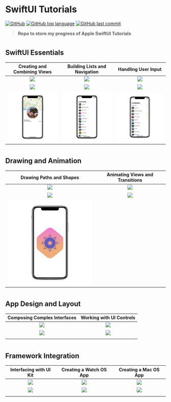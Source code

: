 # SwiftUI Tutorials
[![GitHub](https://img.shields.io/github/license/jacobmannix/swiftui-tutorials?color=blue)](LICENSE)
[![GitHub top language](https://img.shields.io/github/languages/top/jacobmannix/swiftui-tutorials)](https://github.com/JacobMannix/swiftui-tutorials)
[![GitHub last commit](https://img.shields.io/github/last-commit/jacobmannix/swiftui-tutorials)](https://github.com/JacobMannix/swiftui-tutorials/commits/master)

> <b> Repo to store my progress of Apple SwiftUI Tutorials </b>

#
## SwiftUI Essentials
| Creating and Combining Views | Building Lists and Navigation | Handling User Input |
| :---------------: | :---------------: | :---------------: |
| [![](https://img.shields.io/badge/Link-Apple_Developer-informational?style=flat&color=7D7D7D)][aa1] | [![](https://img.shields.io/badge/Link-Apple_Developer-informational?style=flat&color=7D7D7D)][aa2] | [![](https://img.shields.io/badge/Link-Apple_Developer-informational?style=flat&color=7D7D7D)][aa3] |
| [![](https://img.shields.io/badge/Progress-Completed-informational?style=flat&color=706240)][a1] | [![](https://img.shields.io/badge/Progress-Completed-informational?style=flat&color=706240)][a2] | [![](https://img.shields.io/badge/Progress-Completed-informational?style=flat&color=706240)][a3] |
| <img src="Images/a1.png" width="290"> | <img src="Images/a2.png" width="290"> | <img src="Images/a3.png" width="290"> |


#
## Drawing and Animation
| Drawing Paths and Shapes | Animating Views and Transitions |
| :---------------: | :---------------: |
| [![](https://img.shields.io/badge/Link-Apple_Developer-informational?style=flat&color=7D7D7D)][bb1] | [![](https://img.shields.io/badge/Link-Apple_Developer-informational?style=flat&color=7D7D7D)][bb2] |
| [![](https://img.shields.io/badge/Progress-Complete-informational?style=flat&color=706240)][b1] | [![](https://img.shields.io/badge/Progress-In_Progress-informational?style=flat&color=706240)][b2] |
| <img src="Images/b1.png" width="290"> | <!-- <img src="Images/b2.png" width="290"> --> |


#
## App Design and Layout
| Composing Complex Interfaces | Working with UI Controls |
| :---------------: | :---------------: |
| [![](https://img.shields.io/badge/Link-Apple_Developer-informational?style=flat&color=7D7D7D)][cc1] | [![](https://img.shields.io/badge/Link-Apple_Developer-informational?style=flat&color=7D7D7D)][cc2] |
| [![](https://img.shields.io/badge/Progress-Not_Started-informational?style=flat&color=706240)][c1] | [![](https://img.shields.io/badge/Progress-Not_Started-informational?style=flat&color=706240)][c2] |
| <!-- <img src="Images/c1.png" width="290"> --> | <!-- <img src="Images/c2.png" width="290"> --> |


#
## Framework Integration
| Interfacing with UI Kit | Creating a Watch OS App | Creating a Mac OS App |
| :---------------: | :---------------: | :---------------: |
| [![](https://img.shields.io/badge/Link-Apple_Developer-informational?style=flat&color=7D7D7D)][dd1] | [![](https://img.shields.io/badge/Link-Apple_Developer-informational?style=flat&color=7D7D7D)][dd2] | [![](https://img.shields.io/badge/Link-Apple_Developer-informational?style=flat&color=7D7D7D)][dd3] |
| [![](https://img.shields.io/badge/Progress-Not_Started-informational?style=flat&color=706240)][d1] | [![](https://img.shields.io/badge/Progress-Not_Started-informational?style=flat&color=706240)][d2] | [![](https://img.shields.io/badge/Progress-Not_Started-informational?style=flat&color=706240)][d3] |
| <!-- <img src="Images/d1.png" width="290"> --> | <!-- <img src="Images/d2.png" width="290"> --> | <!-- <img src="Images/d3.png" width="290"> --> |



<!-- Links -->
<!-- Repo Links -->
[a1]:(https://github.com/JacobMannix/swiftui-tutorials/tree/main/A1%20CreatingAndCombiningViews)
[a2]:(https://github.com/JacobMannix/swiftui-tutorials/tree/main/A2%20BuildingListsAndNavigation)
[a3]:(https://github.com/JacobMannix/swiftui-tutorials/tree/main/A3%20HandlingUserInput)
[b1]:(https://github.com/JacobMannix/swiftui-tutorials/tree/main/B1%20DrawingPathsAndShapes)
[b2]:(https://github.com/JacobMannix/swiftui-tutorials/tree/main/B2%20AnimatingViewsAndTransitions)
[c1]:(https://github.com/JacobMannix/swiftui-tutorials/tree/main/C1%20ComposingComplexInterfaces)
[c2]:(https://github.com/JacobMannix/swiftui-tutorials/tree/main/C2%20WorkingWithUIControls)
[d1]:(https://github.com/JacobMannix/swiftui-tutorials/tree/main/D1%20InterfacingWithUIKit)
[d2]:(https://github.com/JacobMannix/swiftui-tutorials/tree/main/D2%20CreatingAwatchOSApp)
[d3]:(https://github.com/JacobMannix/swiftui-tutorials/tree/main/D3%20CreatingAmacOSApp)

<!-- Apple Developer -->
[aa1]:(https://developer.apple.com/tutorials/swiftui/creating-and-combining-views)
[aa2]:(https://developer.apple.com/tutorials/swiftui/building-lists-and-navigation)
[aa3]:(https://developer.apple.com/tutorials/swiftui/handling-user-input)
[bb1]:(https://developer.apple.com/tutorials/swiftui/drawing-paths-and-shapes)
[bb2]:(https://developer.apple.com/tutorials/swiftui/animating-views-and-transitions)
[cc1]:(https://developer.apple.com/tutorials/swiftui/composing-complex-interfaces)
[cc2]:(https://developer.apple.com/tutorials/swiftui/working-with-ui-controls)
[dd1]:(https://developer.apple.com/tutorials/swiftui/interfacing-with-uikit)
[dd2]:(https://developer.apple.com/tutorials/swiftui/creating-a-watchos-app)
[dd3]:(https://developer.apple.com/tutorials/swiftui/creating-a-macos-app)

<!--
#
### HEADING
```python
code

```
-->
